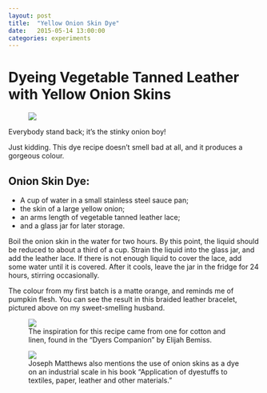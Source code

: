 ```yaml
---
layout: post
title:  "Yellow Onion Skin Dye"
date:   2015-05-14 13:00:00
categories: experiments
---
```


# Dyeing Vegetable Tanned Leather with Yellow Onion Skins

<figure>
<img src="http://fehuleather.s3.amazonaws.com/floraonfauna/onion-skin.jpg">
</figure>

Everybody stand back; it’s the stinky onion boy!

Just kidding. This dye recipe doesn’t smell bad at all, and it produces a gorgeous colour.


## Onion Skin Dye:

* A cup of water in a small stainless steel sauce pan;
* the skin of a large yellow onion;
* an arms length of vegetable tanned  leather lace;
* and a glass jar for later storage.

Boil the onion skin in the water for two hours. By this point, the liquid should be reduced to about a third of a cup. Strain the liquid into the glass jar, and add the leather lace. If there is not enough liquid to cover the lace, add some water until it is covered. After it cools, leave the jar in the fridge for 24 hours, stirring occasionally.

The colour from my first batch is a matte orange, and reminds me of pumpkin flesh. You can see the result in this braided leather bracelet, pictured above on my sweet-smelling husband.

<figure>
<img src="http://fehuleather.s3.amazonaws.com/floraonfauna/onion-skin-3.PNG">
<figcaption>The inspiration for this recipe came from one for cotton and linen, found in the “Dyers Companion” by Elijah Bemiss.</figcaption>
</figure>


<figure>
<img src="http://fehuleather.s3.amazonaws.com/floraonfauna/onion-skin-2.jpg">
<figcaption>Joseph Matthews also mentions the use of onion skins as a dye on an industrial scale in his book “Application of dyestuffs to textiles, paper, leather and other materials.”
</figcaption>
</figure>
